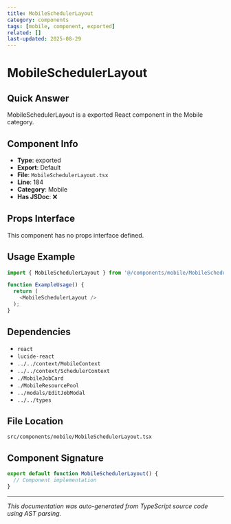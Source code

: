 ```yaml
---
title: MobileSchedulerLayout
category: components
tags: [mobile, component, exported]
related: []
last-updated: 2025-08-29
---
```


# MobileSchedulerLayout

## Quick Answer
MobileSchedulerLayout is a exported React component in the Mobile category.

## Component Info

- **Type**: exported
- **Export**: Default
- **File**: `MobileSchedulerLayout.tsx`
- **Line**: 184
- **Category**: Mobile
- **Has JSDoc**: ❌

## Props Interface

This component has no props interface defined.

## Usage Example

```typescript
import { MobileSchedulerLayout } from '@/components/mobile/MobileSchedulerLayout';

function ExampleUsage() {
  return (
    <MobileSchedulerLayout />
  );
}
```

## Dependencies


- `react`
- `lucide-react`
- `../../context/MobileContext`
- `../../context/SchedulerContext`
- `./MobileJobCard`
- `./MobileResourcePool`
- `../modals/EditJobModal`
- `../../types`


## File Location

`src/components/mobile/MobileSchedulerLayout.tsx`

## Component Signature

```typescript
export default function MobileSchedulerLayout() { 
  // Component implementation
}
```

---

*This documentation was auto-generated from TypeScript source code using AST parsing.*